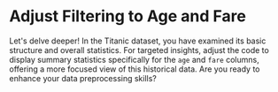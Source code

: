 # Adjust Filtering to Age and Fare

Let's delve deeper! In the Titanic dataset, you have examined its basic structure and overall statistics. For targeted insights, adjust the code to display summary statistics specifically for the `age` and `fare` columns, offering a more focused view of this historical data. Are you ready to enhance your data preprocessing skills?